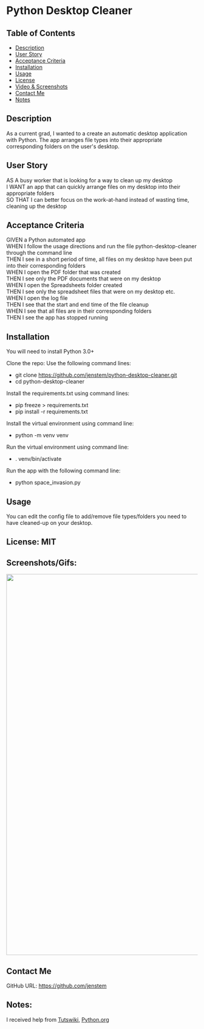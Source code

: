 # Python Desktop Cleaner


## Table of Contents
+ [Description](#description)
+ [User Story](#userstory)
+ [Acceptance Criteria](#acceptance)
+ [Installation](#installation)
+ [Usage](#usage)
+ [License](#license)
+ [Video & Screenshots](#screenshots)
+ [Contact Me](#contact)
+ [Notes](#notes)
##

<a id='description'></a>
## Description

As a current grad, I wanted to a create an automatic desktop application with Python.  The app arranges file types into their appropriate corresponding folders on the user's desktop.
##

<a id='userstory'></a>
## User Story

AS A busy worker that is looking for a way to clean up my desktop\
I WANT an app that can quickly arrange files on my desktop into their appropriate folders\
SO THAT I can better focus on the work-at-hand instead of wasting time, cleaning up the desktop
##

<a id='acceptance'></a>
## Acceptance Criteria

GIVEN a Python automated app\
WHEN I follow the usage directions and run the file python-desktop-cleaner through the command line\
THEN I see in a short period of time, all files on my desktop have been put into their corresponding folders\
WHEN I open the PDF folder that was created\
THEN I see only the PDF documents that were on my desktop\
WHEN I open the Spreadsheets folder created\
THEN I see only the spreadsheet files that were on my desktop etc.\
WHEN I open the log file\
THEN I see that the start and end time of the file cleanup\
WHEN I see that all files are in their corresponding folders\
THEN I see the app has stopped running
##

<a id='installation'></a>
## Installation
You will need to install Python 3.0+

Clone the repo:
Use the following command lines:
- git clone https://github.com/jenstem/python-desktop-cleaner.git
- cd python-desktop-cleaner

Install the requirements.txt using command lines:
- pip freeze > requirements.txt
- pip install -r requirements.txt

Install the virtual environment using command line:
- python -m venv venv

Run the virtual environment using command line:
- . venv/bin/activate

Run the app with the following command line:
- python space_invasion.py
##

<a id='usage'></a>
## Usage
You can edit the config file to add/remove file types/folders you need to have cleaned-up on your desktop.
##

<a id='license'></a>
## License:  MIT
##

<a id='screenshots'></a>
## Screenshots/Gifs:

<img src="https://github.com/jenstem/space_invasion/blob/main/space-invasion-ezgif.com-video-to-gif-converter.gif" width=1000>

<a id='contact'></a>
## Contact Me
GitHub URL:  https://github.com/jenstem

##
<a id='notes'></a>
## Notes:

I received help from [Tutswiki](https://tutswiki.com/read-write-json-config-file-in-python/),
[Python.org](https://docs.python.org/3/library/shutil.html)
